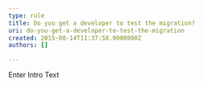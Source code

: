 ```yaml
---
type: rule
title: Do you get a developer to test the migration?
uri: do-you-get-a-developer-to-test-the-migration
created: 2015-08-14T11:37:58.0000000Z
authors: []

---
```


 Enter Intro Text 
